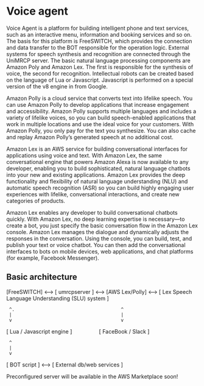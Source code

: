 # Voice agent

Voice Agent is a platform for building intelligent phone and text services, such as an interactive menu, information and booking services and so on. The basis for this platform is FreeSWITCH, which provides the connection and data transfer to the BOT responsible for the operation logic. External systems for speech synthesis and recognition are connected through the UniMRCP server. The basic natural language processing components are Amazon Poly and Amazon Lex. The first is responsible for the synthesis of voice, the second for recognition.
Intellectual robots can be created based on the language of Lua or Javascript. Javascript is performed on a special version of the v8 engine in from Google.

Amazon Polly is a cloud service that converts text into lifelike speech. You can use Amazon Polly to develop applications that increase engagement and accessibility. Amazon Polly supports multiple languages and includes a variety of lifelike voices, so you can build speech-enabled applications that work in multiple locations and use the ideal voice for your customers. With Amazon Polly, you only pay for the text you synthesize. You can also cache and replay Amazon Polly’s generated speech at no additional cost.

Amazon Lex is an AWS service for building conversational interfaces for applications using voice and text. With Amazon Lex, the same conversational engine that powers Amazon Alexa is now available to any developer, enabling you to build sophisticated, natural language chatbots into your new and existing applications. Amazon Lex provides the deep functionality and flexibility of natural language understanding (NLU) and automatic speech recognition (ASR) so you can build highly engaging user experiences with lifelike, conversational interactions, and create new categories of products.

Amazon Lex enables any developer to build conversational chatbots quickly. With Amazon Lex, no deep learning expertise is necessary—to create a bot, you just specify the basic conversation flow in the Amazon Lex console. Amazon Lex manages the dialogue and dynamically adjusts the responses in the conversation. Using the console, you can build, test, and publish your text or voice chatbot. You can then add the conversational interfaces to bots on mobile devices, web applications, and chat platforms (for example, Facebook Messenger).

## Basic architecture

[FreeSWITCH] <--> [ umrcpserver ] <--> [AWS Lex/Polly] <--> [ Lex Speech Language Understanding (SLU) system ]

     ^.                                       ^
     |                                        |
     v                                        v
[ Lua / Javascript engine ]&nbsp;&nbsp;&nbsp;&nbsp;&nbsp;&nbsp;&nbsp;&nbsp;&nbsp;&nbsp;&nbsp;&nbsp;&nbsp;&nbsp;&nbsp;&nbsp;&nbsp;&nbsp;[ FaceBook / Slack ]

     ^
     |
     v
[ BOT script ] <--> [ External db/web services ]

Preconfigured server will be available in the AWS Marketplace soon!
